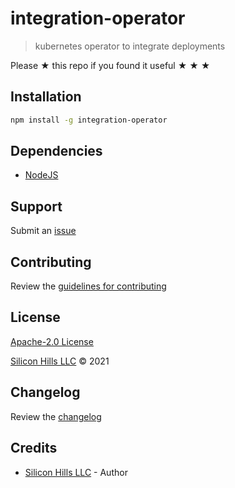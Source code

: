 # integration-operator

> kubernetes operator to integrate deployments

Please ★ this repo if you found it useful ★ ★ ★

## Installation

```sh
npm install -g integration-operator
```

## Dependencies

- [NodeJS](https://nodejs.org)

## Support

Submit an [issue](https://github.com/silicon-hills/integration-operator/issues/new)

## Contributing

Review the [guidelines for contributing](https://github.com/silicon-hills/integration-operator/blob/master/CONTRIBUTING.md)

## License

[Apache-2.0 License](https://github.com/silicon-hills/integration-operator/blob/master/LICENSE)

[Silicon Hills LLC](https://nuevesolutions.org) © 2021

## Changelog

Review the [changelog](https://github.com/silicon-hills/integration-operator/blob/master/CHANGELOG.md)

## Credits

- [Silicon Hills LLC](https://nuevesolutions.org) - Author
